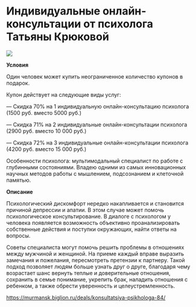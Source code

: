 # Индивидуальные онлайн-консультации от психолога Татьяны Крюковой
![](https://st.biglion.ru/c/w/672/h/378/cfs25/deal_offer/a6/9f/a69f4af208c98154483d93403a124e3c.jpg)

**Условия**

Один человек может купить неограниченное количество купонов в подарок.

Купон действует на следующие виды услуг:

— Скидка 70% на 1 индивидуальную онлайн-консультацию психолога (1500 руб. вместо 5000 руб.)

— Скидка 71% на 2 индивидуальные онлайн-консультации психолога (2900 руб. вместо 10 000 руб.)

— Скидка 72% на 3 индивидуальные онлайн-консультации психолога (4200 руб. вместо 15 000 руб.)

Особенности психолога: мультимодальный специалист по работе с глубинными состояниями. Владею одними из самых инновационных научных методов работы с мышлением, подсознанием и клеточной памятью. 

**Описание**

Психологический дискомфорт нередко накапливается и становится причиной депрессии и апатии. В этом случае может помочь психологическое консультирование. В диалоге с психологом у человека появляется возможность объективно проанализировать собственные действия и поступки окружающих, найти ответы на вопросы.

Советы специалиста могут помочь решить проблемы в отношениях между мужчиной и женщиной. На приеме каждый вправе выразить замечания и пожелания, пересмотреть претензии к партнеру. Такой подход позволяет людям больше узнать друг о друге, благодаря чему возрастает шанс вернуть теплые и доверительные отношения, сохранить в семье понимание, укрепить брак, наладить отношения с ребенком, а также обрести уверенность и целеустремленность.

https://murmansk.biglion.ru/deals/konsultatsiya-psikhologa-84/
